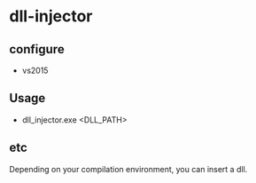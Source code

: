 # dll-injector

## configure
* vs2015

## Usage
* dll_injector.exe <PID> <DLL_PATH>

## etc
Depending on your compilation environment, you can insert a dll.
